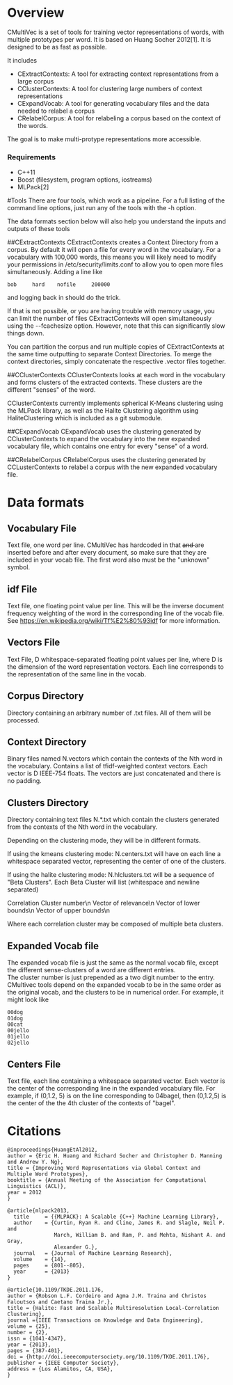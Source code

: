 # Overview
CMultiVec is a set of tools for training vector representations of 
words, with multiple prototypes per word.  It is based on Huang Socher 
2012[1].  It is designed to be as fast as possible.

It includes

* CExtractContexts: A tool for extracting context representations from a large corpus 
* CClusterContexts: A tool for clustering large numbers of context representations
* CExpandVocab: A tool for generating vocabulary files and the data needed to relabel a corpus
* CRelabelCorpus: A tool for relabeling a corpus based on the context of the words.

The goal is to make multi-protype representations more accessible.

### Requirements
* C++11
* Boost (filesystem, program options, iostreams)
* MLPack[2]

#Tools
There are four tools, which work as a pipeline.  For a full listing of 
the command line options, just run any of the tools with the -h option.

The data formats section below will also help you understand the inputs 
and outputs of these tools

##CExtractContexts
CExtractContexts creates a Context Directory from a corpus.  By default 
it will open a file for every word in the vocabulary. For a vocabulary 
with 100,000 words, this means you will likely need to modify your 
permissions in /etc/security/limits.conf to allow you to open more files 
simultaneously. Adding a line like

    bob     hard    nofile     200000

and logging back in should do the trick.

If that is not possible, or you are having trouble with memory usage, 
you can limit the number of files CExtractContexts will open 
simultaneously using the --fcachesize option.  However, note that this 
can significantly slow things down.

You can partition the corpus and run multiple copies of CExtractContexts 
at the same time outputting to separate Context Directories.  To merge 
the context directories, simply concatenate the respective .vector files 
together.


##CClusterContexts
CClusterContexts looks at each word in the vocabulary and forms clusters 
of the extracted contexts.  These clusters are the different "senses" of 
the word.

CClusterContexts currently implements spherical K-Means clustering using 
the MLPack library, as well as the Halite Clustering algorithm using 
HaliteClustering which is included as a git submodule.

##CExpandVocab
CExpandVocab uses the clustering generated by CClusterContexts to expand 
the vocabulary into the new expanded vocabulary file, which contains one 
entry for every "sense" of a word.

##CRelabelCorpus
CRelabelCorpus uses the clustering generated by CCLusterContexts to 
relabel a corpus with the new expanded vocabulary file.

# Data formats

## Vocabulary File
Text file, one word per line.  CMultiVec has hardcoded in that <s> and 
</s> are inserted before and after every document, so make sure that 
they are included in your vocab file.  The first word also must be the
"unknown" symbol.

## idf File
Text file, one floating point value per line.  This will be the inverse 
document frequency weighting of the word in the corresponding line of 
the vocab file.  See https://en.wikipedia.org/wiki/Tf%E2%80%93idf for 
more information.

## Vectors File
Text File, D whitespace-separated floating point values per line, where 
D is the dimension of the word representation vectors.  Each line 
corresponds to the representation of the same line in the vocab.

## Corpus Directory
Directory containing an arbitrary number of .txt files.  All of them 
will be processed.

## Context Directory
Binary files named N.vectors which contain the contexts of the Nth word in 
the vocabulary. Contains a list of tfidf-weighted context vectors.  Each 
vector is D IEEE-754 floats. The vectors are just concatenated and there 
is no padding.

## Clusters Directory
Directory containing text files N.*.txt which contain the clusters 
generated from the contexts of the Nth word in the vocabulary.  

Depending on the clustering mode, they will be in different formats.

If using the kmeans clustering mode: N.centers.txt will have on each 
line a whitespace separated vector, representing the center of one of 
the clusters.

If using the halite clustering mode: N.hlclusters.txt will be a sequence 
of "Beta Clusters". Each Beta Cluster will list (whitespace and newline 
separated)

  Correlation Cluster number\n
  Vector of relevance\n
  Vector of lower bounds\n
  Vector of upper bounds\n

Where each correlation cluster may be composed of multiple beta clusters.

## Expanded Vocab file

The expanded vocab file is just the same as the normal vocab file, 
except the different sense-clusters of a word are different entries.  
The cluster number is just prepended as a two digit number to the entry.  
CMultivec tools depend on the expanded vocab to be in the same order as 
the original vocab, and the clusters to be in numerical order.  For 
example, it might look like

````
00dog
01dog
00cat
00jello
01jello
02jello
````

## Centers File
Text file, each line containing a whitespace separated vector.  Each 
vector is the center of the corresponding line in the expanded 
vocabulary file.  For example, if (0,1.2, 5) is on the line 
corresponding to 04bagel, then (0,1.2,5) is the center of the the 4th 
cluster of the contexts of "bagel".

# Citations
````
@inproceedings{HuangEtAl2012,
author = {Eric H. Huang and Richard Socher and Christopher D. Manning and Andrew Y. Ng},
title = {Improving Word Representations via Global Context and Multiple Word Prototypes},
booktitle = {Annual Meeting of the Association for Computational Linguistics (ACL)},
year = 2012
}

@article{mlpack2013,
  title     = {{MLPACK}: A Scalable {C++} Machine Learning Library},
  author    = {Curtin, Ryan R. and Cline, James R. and Slagle, Neil P. and
               March, William B. and Ram, P. and Mehta, Nishant A. and Gray,
               Alexander G.},
  journal   = {Journal of Machine Learning Research},
  volume    = {14},
  pages     = {801--805},
  year      = {2013}
}

@article{10.1109/TKDE.2011.176,
author = {Robson L.F. Cordeiro and Agma J.M. Traina and Christos Faloutsos and Caetano Traina Jr.},
title = {Halite: Fast and Scalable Multiresolution Local-Correlation Clustering},
journal ={IEEE Transactions on Knowledge and Data Engineering},
volume = {25},
number = {2},
issn = {1041-4347},
year = {2013},
pages = {387-401},
doi = {http://doi.ieeecomputersociety.org/10.1109/TKDE.2011.176},
publisher = {IEEE Computer Society},
address = {Los Alamitos, CA, USA},
}

````
